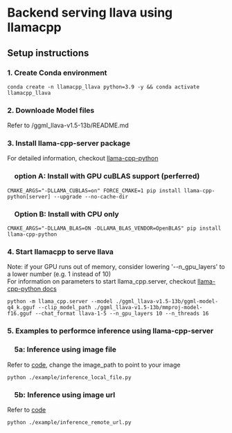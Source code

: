 # Backend serving llava using llamacpp

## Setup instructions

### 1. Create Conda environment
```
conda create -n llamacpp_llava python=3.9 -y && conda activate llamacpp_llava
```

### 2. Downloade Model files
Refer to /ggml_llava-v1.5-13b/README.md

### 3. Install llama-cpp-server package
For detailed information, checkout [llama-cpp-python](https://github.com/abetlen/llama-cpp-python)

###  &emsp;option A: Install with GPU cuBLAS support (perferred)
```
CMAKE_ARGS="-DLLAMA_CUBLAS=on" FORCE_CMAKE=1 pip install llama-cpp-python[server] --upgrade --no-cache-dir
```

###  &emsp;Option B: Install with CPU only
```
CMAKE_ARGS="-DLLAMA_BLAS=ON -DLLAMA_BLAS_VENDOR=OpenBLAS" pip install llama-cpp-python
```

### 4. Start llamacpp to serve llava
Note: if your GPU runs out of memory, consider lowering '--n_gpu_layers' to a lower number (e.g. 1 instead of 10) <br>
For information on parameters to start llama_cpp.server, checkout [llama-cpp-python docs](https://llama-cpp-python.readthedocs.io/en/latest/api-reference/)
```
python -m llama_cpp.server --model ./ggml_llava-v1.5-13b/ggml-model-q4_k.gguf --clip_model_path ./ggml_llava-v1.5-13b/mmproj-model-f16.gguf --chat_format llava-1-5 --n_gpu_layers 10 --n_threads 16
```

### 5. Examples to performce inference using llama-cpp-server

###  &emsp;5a: Inference using image file
Refer to [code](example/inference_local_file.py), change the image_path to point to your image
```
python ./example/inference_local_file.py
```

###  &emsp;5b: Inference using image url
Refer to [code](example/inference_remote_url.py)
```
python ./example/inference_remote_url.py
```
